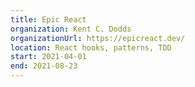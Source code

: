 ```yaml
---
title: Epic React
organization: Kent C. Dodds
organizationUrl: https://epicreact.dev/
location: React hooks, patterns, TDD
start: 2021-04-01
end: 2021-08-23
---
```

